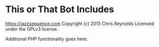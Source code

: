 # This or That Bot Includes #
https://jazzsequence.com
Copyright (c) 2015 Chris Reynolds
Licensed under the GPLv3 license.

Additional PHP functionality goes here.